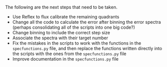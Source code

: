 The following are the next steps that need to be taken.

* Use Reflex to flux calibrate the remaining quadrants
* Change all the code to calculate the error after binning the error spectra (perhaps consolidating all of the scripts into one big code?)
* Change binning to include the correct step size
* Associate the spectra with their target number
* Fix the mistakes in the scripts to work with the functions in the `specfunctions.py` file, and then replace the functions written directly into the scripts with the ones from the `specfunctions.py` file
* Improve documentation in the `specfunctions.py` file
